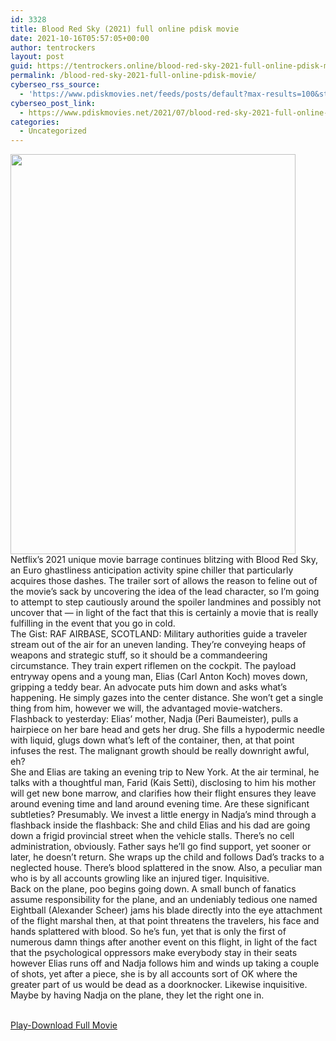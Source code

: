 ```yaml
---
id: 3328
title: Blood Red Sky (2021) full online pdisk movie
date: 2021-10-16T05:57:05+00:00
author: tentrockers
layout: post
guid: https://tentrockers.online/blood-red-sky-2021-full-online-pdisk-movie/
permalink: /blood-red-sky-2021-full-online-pdisk-movie/
cyberseo_rss_source:
  - 'https://www.pdiskmovies.net/feeds/posts/default?max-results=100&start-index=1101'
cyberseo_post_link:
  - https://www.pdiskmovies.net/2021/07/blood-red-sky-2021-full-online-pdisk.html
categories:
  - Uncategorized
---
```

<div class="separator">
  <a href="https://1.bp.blogspot.com/-PwkFZJ0NXXA/YQAtRuD3itI/AAAAAAAAZzs/-AYsKnJ6M4Aa0Hdwk--1EwNtpX5At3hQwCLcBGAsYHQ/s757/Blood%2BRed%2BSky%2B%25282021%2529%2Bfull%2Bonline%2Bpdisk%2Bmovie.jpg" imageanchor="1"><img loading="lazy" border="0" data-original-height="757" data-original-width="540" height="640" src="https://1.bp.blogspot.com/-PwkFZJ0NXXA/YQAtRuD3itI/AAAAAAAAZzs/-AYsKnJ6M4Aa0Hdwk--1EwNtpX5At3hQwCLcBGAsYHQ/w456-h640/Blood%2BRed%2BSky%2B%25282021%2529%2Bfull%2Bonline%2Bpdisk%2Bmovie.jpg" width="456" /></a>
</div>



<div>
  <div>
    <span>Netflix&#8217;s 2021 unique movie barrage continues blitzing with Blood Red Sky, an Euro ghastliness anticipation activity spine chiller that particularly acquires those dashes. The trailer sort of allows the reason to feline out of the movie&#8217;s sack by uncovering the idea of the lead character, so I&#8217;m going to attempt to step cautiously around the spoiler landmines and possibly not uncover that — in light of the fact that this is certainly a movie that is really fulfilling in the event that you go in cold.&nbsp;</span>
  </div>
  
  <div>
    <span>The Gist: RAF AIRBASE, SCOTLAND: Military authorities guide a traveler stream out of the air for an uneven landing. They&#8217;re conveying heaps of weapons and strategic stuff, so it should be a commandeering circumstance. They train expert riflemen on the cockpit. The payload entryway opens and a young man, Elias (Carl Anton Koch) moves down, gripping a teddy bear. An advocate puts him down and asks what&#8217;s happening. He simply gazes into the center distance. She won&#8217;t get a single thing from him, however we will, the advantaged movie-watchers. Flashback to yesterday: Elias&#8217; mother, Nadja (Peri Baumeister), pulls a hairpiece on her bare head and gets her drug. She fills a hypodermic needle with liquid, glugs down what&#8217;s left of the container, then, at that point infuses the rest. The malignant growth should be really downright awful, eh?&nbsp;</span>
  </div>
  
  <div>
    <span>She and Elias are taking an evening trip to New York. At the air terminal, he talks with a thoughtful man, Farid (Kais Setti), disclosing to him his mother will get new bone marrow, and clarifies how their flight ensures they leave around evening time and land around evening time. Are these significant subtleties? Presumably. We invest a little energy in Nadja&#8217;s mind through a flashback inside the flashback: She and child Elias and his dad are going down a frigid provincial street when the vehicle stalls. There&#8217;s no cell administration, obviously. Father says he&#8217;ll go find support, yet sooner or later, he doesn&#8217;t return. She wraps up the child and follows Dad&#8217;s tracks to a neglected house. There&#8217;s blood splattered in the snow. Also, a peculiar man who is by all accounts growling like an injured tiger. Inquisitive.&nbsp;</span>
  </div>
  
  <div>
    <span>Back on the plane, poo begins going down. A small bunch of fanatics assume responsibility for the plane, and an undeniably tedious one named Eightball (Alexander Scheer) jams his blade directly into the eye attachment of the flight marshal then, at that point threatens the travelers, his face and hands splattered with blood. So he&#8217;s fun, yet that is only the first of numerous damn things after another event on this flight, in light of the fact that the psychological oppressors make everybody stay in their seats however Elias runs off and Nadja follows him and winds up taking a couple of shots, yet after a piece, she is by all accounts sort of OK where the greater part of us would be dead as a doorknocker. Likewise inquisitive. Maybe by having Nadja on the plane, they let the right one in.</span>
  </div>
</div>

  
<a href="https://www.pdisk.net/share-video?videoid=nv2had004f0k" onclick="window.open('https://www.pdisk.net/share-video?videoid=nv2had004f0k'); return false;" target="popup" rel="noopener"><br /> Play-Download Full Movie<br /> </a>